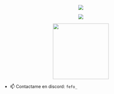 
<a>
<p align="center">
    <img src="https://readme-typing-svg.herokuapp.com/?lines=Hola!+👋;Soy+fefo....;&center=true&size=30">

<p align="center"> <img align="center" src="https://visitor-badge.laobi.icu/badge?page_id=ifefo.ifefo">

<p align="center"> <img height="180em" src="http://github-readme-streak-stats.herokuapp.com?user=ifefo&theme=dark&hide_border=true&dates=DDDADA50&background=DDDDDD10&fire=1FBFDD&ring=1FBFDD&currStreakLabel=1FBFDD&stroke=DDDADA50"/> </p>

- 📫 Contactame en discord: `fefo_`

<p align="center">
  <a href="https://github.com/ifefo">
  </a>
</p>
